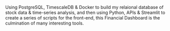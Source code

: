 Using PostgreSQL, TimescaleDB & Docker to build my relaional database of stock data & time-series analysis, and then using Python, APIs & Streamlit  to create a series of scripts for the front-end, this Financial Dashboard is the culmination of many interesting tools.
